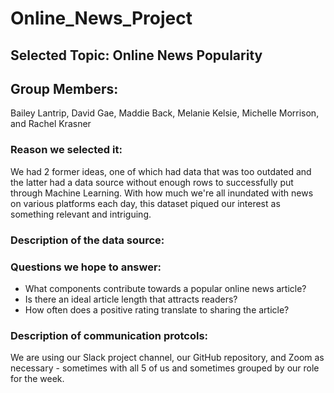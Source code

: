 # Online_News_Project

## Selected Topic: Online News Popularity

## Group Members:

Bailey Lantrip, David Gae, Maddie Back, Melanie Kelsie, Michelle Morrison, and Rachel Krasner

### Reason we selected it: 

We had 2 former ideas, one of which had data that was too outdated and the latter had a data source without enough rows to successfully put through Machine Learning. With how much we're all inundated with news on various platforms each day, this dataset piqued our interest as something relevant and intriguing. 

### Description of the data source:


### Questions we hope to answer:

* What components contribute towards a popular online news article?
* Is there an ideal article length that attracts readers?
* How often does a positive rating translate to sharing the article?


### Description of communication protcols:

We are using our Slack project channel, our GitHub repository, and Zoom as necessary - sometimes with all 5 of us and sometimes grouped by our role for the week.


